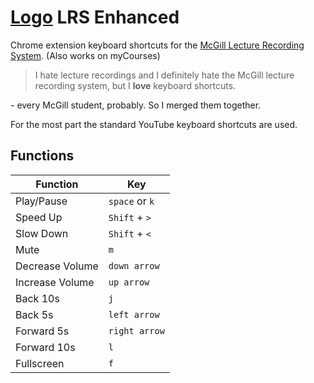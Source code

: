 # [Logo](logo128.png) LRS Enhanced
Chrome extension keyboard shortcuts for the [McGill Lecture Recording System](http://lrs.mcgill.ca). (Also works on myCourses)

>I hate lecture recordings and I definitely hate the McGill lecture recording system, but I **love** keyboard shortcuts. 

\- every McGill student, probably. So I merged them together.

For the most part the standard YouTube keyboard shortcuts are used.

## Functions

Function | Key
---|---
Play/Pause | `space` or `k`
Speed Up | `Shift` + `>`
Slow Down | `Shift` + `<`
Mute | `m`
Decrease Volume | `down arrow`
Increase Volume | `up arrow`
Back 10s | `j`
Back 5s | `left arrow`
Forward 5s | `right arrow`
Forward 10s | `l`
Fullscreen | `f`
